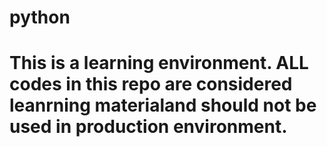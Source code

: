 # python
# This is a learning environment. ALL codes in this repo are considered leanrning materialand should not be used in production environment. 

